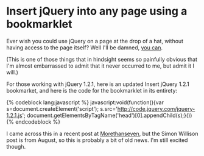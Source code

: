 # Insert jQuery into any page using a bookmarklet

Ever wish you could use jQuery on a page at the drop of a hat, without having access to the page itself? Well I'll be damned, <a href="http://simonwillison.net/2007/Aug/15/jquery/">you can</a>.

(This is one of those things that in hindsight seems so painfully obvious that I'm almost embarrassed to admit that it never occurred to me, but admit it I will.)

For those working with jQuery 1.2.1, here is an <a>updated Insert jQuery 1.2.1 bookmarket</a>, and here is the code for the bookmarklet in its entirety:

{% codeblock lang:javascript %}
javascript:void(function(){var s=document.createElement('script'); s.src='http://code.jquery.com/jquery-1.2.1.js'; document.getElementsByTagName('head')[0].appendChild(s);}())
{% endcodeblock %}

I came across this in a recent post at <a href="http://morethanseven.net/posts/debug-web-pages-with-jquery-and-jash">Morethanseven</a>, but the Simon Willison post is from August, so this is probably a bit of old news. I'm still excited though.
